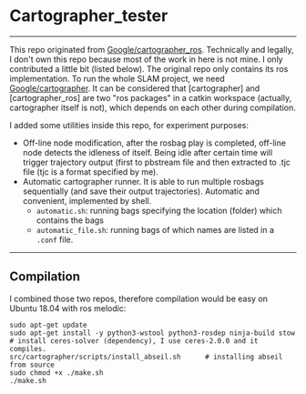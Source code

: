 # Cartographer_tester

---

This repo originated from [Google/cartographer_ros](https://github.com/cartographer-project/cartographer_ros). Technically and legally, I don't own this repo because most of the work in here is not mine. I only contributed a little bit (listed below). The original repo only contains its ros implementation. To run the whole SLAM project, we need [Google/cartographer](https://github.com/cartographer-project/cartographer). It can be considered that [cartographer] and [cartographer_ros] are two "ros packages" in a catkin workspace (actually, cartographer itself is not), which depends on each other during compilation.

I added some utilities inside this repo, for experiment purposes:

- Off-line node modification, after the rosbag play is completed, off-line node detects the idleness of itself. Being idle after certain time will trigger trajectory output (first to pbstream file and then extracted to .tjc file (tjc is a format specified by me).
- Automatic cartographer runner. It is able to run multiple rosbags sequentially (and save their output trajectories). Automatic and convenient, implemented by shell.
  - `automatic.sh`: running bags specifying the location (folder) which contains the bags
  - `automatic_file.sh`: running bags of which names are listed in a `.conf` file.

---

## Compilation

I combined those two repos, therefore compilation would be easy on Ubuntu 18.04 with ros melodic:

```shell
sudo apt-get update
sudo apt-get install -y python3-wstool python3-rosdep ninja-build stow
# install ceres-solver (dependency), I use ceres-2.0.0 and it compiles.
src/cartographer/scripts/install_abseil.sh		# installing abseil from source
sudo chmod +x ./make.sh
./make.sh
```

